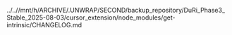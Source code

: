 ../..//mnt/h/ARCHIVE/.UNWRAP/SECOND/backup_repository/DuRi_Phase3_Stable_2025-08-03/cursor_extension/node_modules/get-intrinsic/CHANGELOG.md